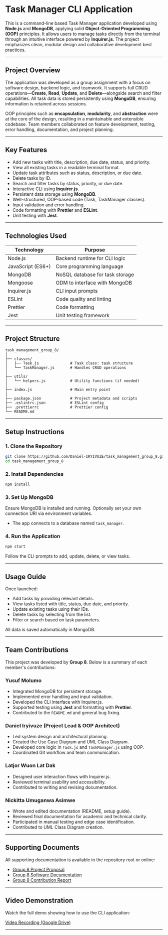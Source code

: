 # **Task Manager CLI Application**

This is a command-line based Task Manager application developed using **Node.js** and **MongoDB**, applying solid **Object-Oriented Programming (OOP)** principles. It allows users to manage tasks directly from the terminal through an intuitive interface powered by **Inquirer.js**. The project emphasizes clean, modular design and collaborative development best practices.

---

## **Project Overview**

The application was developed as a group assignment with a focus on software design, backend logic, and teamwork. It supports full CRUD operations—**Create**, **Read**, **Update**, and **Delete**—alongside search and filter capabilities. All task data is stored persistently using **MongoDB**, ensuring information is retained across sessions.

OOP principles such as **encapsulation**, **modularity**, and **abstraction** were at the core of the design, resulting in a maintainable and extensible codebase. Team members collaborated on feature development, testing, error handling, documentation, and project planning.

---

## **Key Features**

* Add new tasks with title, description, due date, status, and priority.
* View all existing tasks in a readable terminal format.
* Update task attributes such as status, description, or due date.
* Delete tasks by ID.
* Search and filter tasks by status, priority, or due date.
* Interactive CLI using **Inquirer.js**.
* Persistent data storage using **MongoDB**.
* Well-structured, OOP-based code (Task, TaskManager classes).
* Input validation and error handling.
* Code formatting with **Prettier** and **ESLint**.
* Unit testing with **Jest**.

---

## **Technologies Used**

| Technology        | Purpose                         |
| ----------------- | ------------------------------- |
| Node.js           | Backend runtime for CLI logic   |
| JavaScript (ES6+) | Core programming language       |
| MongoDB           | NoSQL database for task storage |
| Mongoose          | ODM to interface with MongoDB   |
| Inquirer.js       | CLI input prompts               |
| ESLint            | Code quality and linting        |
| Prettier          | Code formatting                 |
| Jest              | Unit testing framework          |

---

## **Project Structure**

```
task_management_group_8/
│
├── classes/
│   ├── Task.js              # Task class: task structure
│   └── TaskManager.js       # Handles CRUD operations
│
├── utils/
│   └── helpers.js           # Utility functions (if needed)
│
├── index.js                 # Main entry point
|
├── package.json             # Project metadata and scripts
├── .eslintrc.json           # ESLint config
├── .prettierrc              # Prettier config
└── README.md
```

---

## **Setup Instructions**

### 1. Clone the Repository

```bash
git clone https://github.com/Daniel-IRYIVUZE/task_management_group_8.git
cd task_management_group_8
```

### 2. Install Dependencies

```bash
npm install
```

### 3. Set Up MongoDB

Ensure MongoDB is installed and running. Optionally set your own connection URI via environment variables.

* The app connects to a database named `task_manager`.

### 4. Run the Application

```bash
npm start
```

Follow the CLI prompts to add, update, delete, or view tasks.

---

## **Usage Guide**

Once launched:

* Add tasks by providing relevant details.
* View tasks listed with title, status, due date, and priority.
* Update existing tasks using their IDs.
* Delete tasks by selecting from the list.
* Filter or search based on task parameters.

All data is saved automatically in MongoDB.

---

## **Team Contributions**

This project was developed by **Group 8**. Below is a summary of each member's contributions:

### Yusuf Molumo

* Integrated MongoDB for persistent storage.
* Implemented error handling and input validation.
* Developed the CLI interface with Inquirer.js.
* Supported testing using **Jest** and formatting with **Prettier**.
* Contributed to the `README.md` and general bug fixing.

### Daniel Iryivuze (Project Lead & OOP Architect)

* Led system design and architectural planning.
* Created the Use Case Diagram and UML Class Diagram.
* Developed core logic in `Task.js` and `TaskManager.js` using OOP.
* Coordinated Git workflow and team communication.

### Latjor Wuon Lat Dak

* Designed user interaction flows with Inquirer.js.
* Reviewed terminal usability and accessibility.
* Contributed to writing and revising documentation.

### Nickitta Umuganwa Asimwe

* Wrote and edited documentation (README, setup guide).
* Reviewed final documentation for academic and technical clarity.
* Participated in manual testing and edge case identification.
* Contributed to UML Class Diagram creation.

---

## **Supporting Documents**

All supporting documentation is available in the repository root or online:

* [Group 8 Project Proposal](https://docs.google.com/document/d/1aVzYEF8ShiFePPJSqGLkvBRrXPAUZyj3Hx4tp_RzazI/edit?usp=sharing)
* [Group 8 Software Documentation](https://docs.google.com/document/d/1hTU7aSsgEm3_f3PBivsmbMhMGZ7M8F02XDw2g3uYdxo/edit?usp=sharing)
* [Group 8 Contribution Report](https://docs.google.com/document/d/1E7o8dVvuCMgT7Gp-d0D5fEeCCn1-Dy7qn83j8qtRTjE/edit?usp=sharing)

---

## **Video Demonstration**

Watch the full demo showing how to use the CLI application:

[Video Recording (Google Drive)](https://drive.google.com/file/d/1i52jfrwlP1Nttt__pCoaNZWSfOaFHuiA/view?usp=sharing)

---
